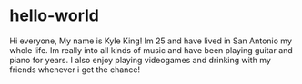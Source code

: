 # hello-world
Hi everyone, My name is Kyle King! Im 25 and have lived in San Antonio my whole life. Im really into all kinds of music and have been playing guitar and piano for years. I also enjoy playing videogames and drinking with my friends whenever i get the chance!
